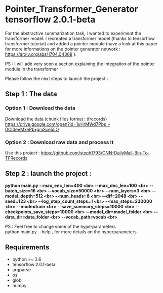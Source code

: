 # Pointer_Transformer_Generator tensorflow 2.0.1-beta

For the abstractive summarization task, I wanted to experiment the transformer model. I recreated a transformer model (thanks to tensorflow transformer tutorial) and added a pointer module (have a look at this paper for more informations on the pointer generator network : https://arxiv.org/abs/1704.04368 ).

PS : I will add very soon a section explaining the integration of the pointer module in the transformer

Please follow the next steps to launch the project :

## Step 1 : The data

### Option 1 : Download the data
Download the data (chunk files format : tfrecords)
https://drive.google.com/open?id=1uHrMWd7Pbs_-DCl0eeMxePbxgmSce5LO

### Option 2 : Download raw data and process it
Use this project : 
https://github.com/steph1793/CNN-DailyMail-Bin-To-TFRecords

## Step 2 : launch the project : 

**python main.py --max_enc_len=400 \<br>
--max_dec_len=100 \<br>
--batch_size=16 \<br>
--vocab_size=50000 \<br>
--num_layers=3 \<br>
--model_depth=512 \<br>
--num_heads=8 \<br>
--dff=2048 \<br>
--seed=123 \<br>
--log_step_count_steps=1 \<br>
--max_steps=230000 \<br>
--mode=train \<br>
--save_summary_steps=10000 \<br>
--checkpoints_save_steps=10000 \<br>
--model_dir=model_folder \<br>
--data_dir=data_folder \<br>
--vocab_path=vocab \<br>**

PS : Feel free to change some of the hyperparameters<br>
python main.py --help , for more details on the hyperparameters


## Requirements
- python >= 3.6
- tensorflow 2.0.1-beta
- argparse
- os
- glob
- numpy

